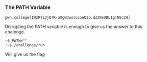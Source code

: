 ### The PATH Variable
```pwn.college{IWzRTi3jQTK-uXgNJwccu5oeOJb.dZzNwUDL1gTN0czW}```  

Disrupting the PATH variable is enough to give us the answer to this chalenge.  
```
~$ PATH=""
:~$ /challenge/run
```
Will give us the flag

